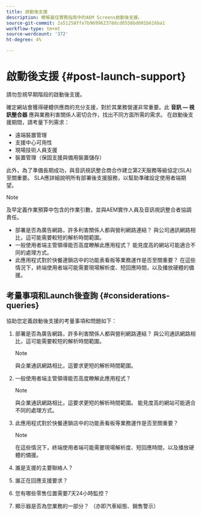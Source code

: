 ```yaml
---
title: 啟動後支援
description: 瞭解最佳實務指南中的AEM Screens啟動後支援。
source-git-commit: 2a51258ffe7b969962378dcd0558bd001b616ba1
workflow-type: tm+mt
source-wordcount: '372'
ht-degree: 4%

---
```



# 啟動後支援 {#post-launch-support}


請勿忽視早期階段的啟動後支援。

確定網站會獲得硬體供應商的充分支援，對於其業務營運非常重要。此 **音訊 — 視訊整合器** 應與業務利害關係人密切合作，找出不同方面所需的需求。
在啟動後支援期間，請考量下列需求：

* 遠端裝置管理
* 支援中心可用性
* 現場技術人員支援
* 裝置管理（保固支援與備用裝置儲存）

此外，為了準備長期成功，與音訊視訊整合商合作建立第2天服務等級協定(SLA)至關重要。 SLA應詳細說明所有部署後支援服務，以幫助準確設定使用者端期望。

>[!NOTE]
>
>及早定義作業預算中包含的作業引數，並與AEM實作人員及音訊視訊整合者協調責任。
>
>* 部署是否為廣告網路，許多利害關係人都與營利網路連結？ 與公司通訊網路相比，這可能需要較短的解析時間範圍。
>* 一般使用者端主管領導能否高度瞭解此應用程式？ 能見度高的網站可能適合不同的處理方式。
>* 此應用程式對於快餐連鎖店中的功能表看板等業務運作是否至關重要？ 在這些情況下，終端使用者端可能需要現場解析度、短回應時間，以及播放硬體的備援。

## 考量事項和Launch後查詢 {#considerations-queries}

協助您定義啟動後支援的考量事項和問題如下：

1. 部署是否為廣告網路，許多利害關係人都與營利網路連結？ 與公司通訊網路相比，這可能需要較短的解析時間範圍。
 
   >[!NOTE]
   >
   > 與企業通訊網路相比，這要求更短的解析時間範圍。

1. 一般使用者端主管領導能否高度瞭解此應用程式？

   >[!NOTE]
   >
   > 與企業通訊網路相比，這要求更短的解析時間範圍。 能見度高的網站可能適合不同的處理方式。

1. 此應用程式對於快餐連鎖店中的功能表看板等業務運作是否至關重要？

   >[!NOTE]
   >
   > 在這些情況下，終端使用者端可能需要現場解析度、短回應時間，以及播放硬體的備援。

1. 誰是支援的主要聯絡人？

1. 誰正在回應支援要求？

1. 您有哪些零售位置需要7天24小時監控？

1. 顯示器是否為您業務的一部分？ （亦即汽車組態、銷售警示）

